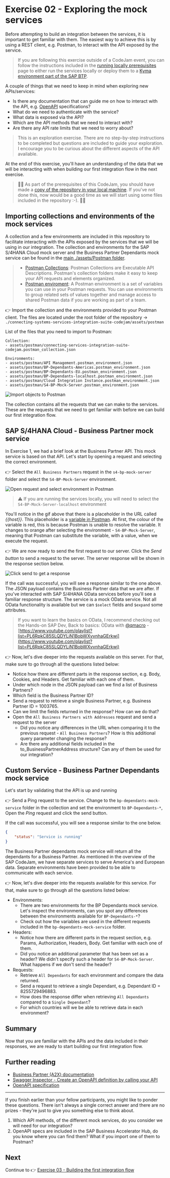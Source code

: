 # Exercise 02 - Exploring the mock services

Before attempting to build an integration between the services, it is important to get familiar with them. The easiest way to achieve this is by using a REST client, e.g. Postman, to interact with the API exposed by the service. 

> If you are following this exercise outside of a CodeJam event, you can follow the instructions included in the [running locally prerequisites](./../../running-locally-prerequisites.md) page to either run the services locally or deploy them to a [Kyma environment part of the SAP BTP](https://discovery-center.cloud.sap/serviceCatalog/kyma-runtime?region=all).

A couple of things that we need to keep in mind when exploring new APIs/services:
- Is there any documentation that can guide me on how to interact with the API, e.g. [OpenAPI](https://www.openapis.org/) specifications?
- What do we need to authenticate with the service?
- What data is exposed via the API?
- Which are the API methods that we need to interact with?
- Are there any API rate limits that we need to worry about?

> This is an exploration exercise. There are no step-by-step instructions to be completed but questions are included to guide your exploration. I encourage you to be curious about the different aspects of the API available.

At the end of this exercise, you'll have an understanding of the data that we will be interacting with when building our first integration flow in the next exercise.

> 🚨🚨 As part of the prerequisites of this CodeJam, you should have made a [copy of the repository in your local machine](../../prerequisites.md#accessing-the-supporting-material-referenced-in-exercises). If you've not done this, now would be a good time as we will start using some files included in the repository :-). 🚨🚨

## Importing collections and environments of the mock services

A collection and a few environments are included in this repository to facilitate interacting with the APIs exposed by the services that we will be using in our integration. The collection and environments for the SAP S/4HANA Cloud mock server and the Business Partner Dependants mock service can be found in the [main ./assets/Postman folder](../../assets/postman/).

> - [Postman Collections](https://www.postman.com/collection/): Postman Collections are Executable API Descriptions. Postman's collection folders make it easy to keep your API requests and elements organized. 
> - [Postman enviroment](https://learning.postman.com/docs/sending-requests/managing-environments/): A Postman environment is a set of variables you can use in your Postman requests. You can use environments to group related sets of values together and manage access to shared Postman data if you are working as part of a team.

👉 Import the collection and the environments provided to your Postman client. The files are located under the root folder of the repository -> `./connecting-systems-services-integration-suite-codejam/assets/postman`

List of the files that you need to import to Postman:
```
Collection:
- assets/postman/connecting-services-integration-suite-codejam.postman_collection.json

Environments:
- assets/postman/API Management.postman_environment.json
- assets/postman/BP-Dependants-Americas.postman_environment.json
- assets/postman/BP-Dependants-EU.postman_environment.json
- assets/postman/BP-Dependants-localhost.postman_environment.json
- assets/postman/Cloud Integration Instance.postman_environment.json
- assets/postman/S4-BP-Mock-Server.postman_environment.json
```

![Import objects to Postman](assets/import-objects-to-Postman.gif)

The collection contains all the requests that we can make to the services. These are the requests that we need to get familiar with before we can build our first integration flow. 

## SAP S/4HANA Cloud - Business Partner mock service

In Exercise 1, we had a brief look at the Business Partner API. This mock service is based on that API. Let's start by opening a request and selecting the correct environment.

👉 Select the `All Business Partners` request in the `s4-bp-mock-server` folder and select the `S4-BP-Mock-Server` environment. 

![Open request and select environment in Postman](assets/open-request-and-select-environment.gif)

> ⚠️ If you are running the services locally, you will need to select the `S4-BP-Mock-Server-localhost` environment

You'll notice in the gif above that there is a placeholder in the URL called *{{host}}*. This placeholder is a [variable in Postman](https://learning.postman.com/docs/sending-requests/variables/). At first, the colour of the variable is red, this is because Postman is unable to resolve the variable. It changes to orange after selecting the environment - `S4-BP-Mock-Server`, meaning that Postman can substitute the variable, with a value, when we execute the request.

👉 We are now ready to send the first request to our server. Click the *Send button* to send a request to the server. The server response will be shown in the response section below. 

![Click send to get a response](assets/click-send-to-get-response.gif)

If the call was successful, you will see a response similar to the one above. The JSON payload contains the Business Partner data that we are after. If you've interacted with SAP S/4HANA OData services before you'll see a familiar response structure. The service is a mock OData service. Not all OData functionality is available but we can `$select` fields and `$expand` some attributes.

> If you want to learn the basics on OData, I recommend checking out the Hands-on SAP Dev, Back to basics: OData with [@qmacro](https://people.sap.com/dj.adams.sap) - [https://www.youtube.com/playlist?list=PL6RpkC85SLQDYLiN1BobWXvvnhaGErkwj](https://www.youtube.com/playlist?list=PL6RpkC85SLQDYLiN1BobWXvvnhaGErkwj)

👉 Now, let's dive deeper into the requests available on this server. For that, make sure to go through all the questions listed below:
- Notice how there are different parts in the response section, e.g. Body, Cookies, and Headers. Get familiar with each one of them.
- Under which node in the JSON payload can we find a list of Business Partners?
- Which field is the Business Partner ID?
- Send a request to retrieve a single Business Partner, e.g. Business Partner ID = 1003765.
- Can we limit the fields returned in the response? How can we do that?
- Open the `All Business Partners with Addresses` request and send a request to the server
  - Did you notice any differences in the URL when comparing it to the previous request - `All Business Partners`? How is this additional query parameter changing the response?
  - Are there any additional fields included in the to_BusinessPartnerAddress structure? Can any of them be used for our integration?

## Custom Service - Business Partner Dependants mock service

Let's start by validating that the API is up and running 

👉 Send a Ping request to the service. Change to the `bp-dependants-mock-service` folder in the collection and set the environment to `BP-Dependants-*`, Open the *Ping* request and click the send button.

If the call was successful, you will see a response similar to the one below.

```json
{
    "status": "Service is running"
}
```

The Business Partner dependants mock service will return all the dependants for a Business Partner. As mentioned in the overview of the SAP CodeJam, we have separate services to serve America's and European data. Separate environments have been provided to be able to communicate with each service.

👉 Now, let's dive deeper into the requests available for this service. For that, make sure to go through all the questions listed below:
- Environments:
  - There are two environments for the BP Dependants mock service. Let's inspect the environments, can you spot any differences between the environments available for `BP-Dependants-*`?
  - Check out how the variables are used in the different requests included in the `bp-dependants-mock-service` folder.
- Headers:
  - Notice how there are different parts in the request section, e.g. Params, Authorization, Headers, Body. Get familiar with each one of them.
  - Did you notice an additional parameter that has been set as a header? We didn't specify such a header for `S4-BP-Mock-Server`. What happens if we don't send the header? 
- Requests:
  - Retrieve `All Dependants` for each environment and compare the data returned.
  - Send a request to retrieve a single Dependant, e.g. Dependant ID = 8255729496883.
  - How does the response differ when retrieving `All Dependants` compared to a `Single Dependant`?
  - For which countries will we be able to retrieve data in each environment?    


## Summary

Now that you are familiar with the APIs and the data included in their responses, we are ready to start building our first integration flow.

## Further reading

* [Business Partner (A2X) documentation](https://help.sap.com/docs/SAP_S4HANA_CLOUD/3c916ef10fc240c9afc594b346ffaf77/85043858ea0f9244e10000000a4450e5.html?locale=en-US)
* [Swagger Inspector - Create an OpenAPI definition by calling your API](https://swagger.io/docs/swagger-inspector/how-to-create-an-openapi-definition-using-swagger/)
* [OpenAPI specification](https://spec.openapis.org/oas/latest.html)

---

If you finish earlier than your fellow participants, you might like to ponder these questions. There isn't always a single correct answer and there are no prizes - they're just to give you something else to think about.

1. Which API methods, of the different mock services, do you consider we will need for our integration?
2. OpenAPI specs are included in the SAP Business Accelerator Hub, do you know where you can find them? What if you import one of them to Postman?

## Next

Continue to 👉 [Exercise 03 - Building the first integration flow](../03-build-first-integration-flow/README.md#exercise-03---building-our-first-integration-flow)